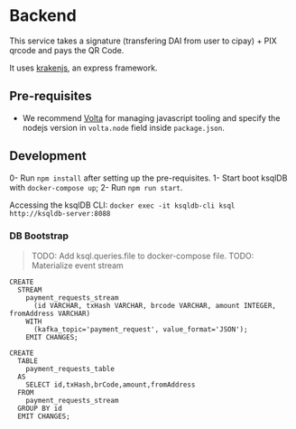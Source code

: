 # Backend

This service takes a signature (transfering DAI from user to cipay) + PIX qrcode and pays the QR Code.

It uses [krakenjs](), an express framework.

## Pre-requisites

- We recommend [Volta](https://volta.sh/) for managing javascript tooling and specify the nodejs version in `volta.node` field inside `package.json`.

## Development

0- Run `npm install` after setting up the pre-requisites.
1- Start boot ksqlDB with `docker-compose up`;
2- Run `npm run start`.

Accessing the ksqlDB CLI: `docker exec -it ksqldb-cli ksql http://ksqldb-server:8088`

### DB Bootstrap

> TODO: Add ksql.queries.file to docker-compose file.
> TODO: Materialize event stream

```
CREATE
  STREAM
    payment_requests_stream
      (id VARCHAR, txHash VARCHAR, brcode VARCHAR, amount INTEGER, fromAddress VARCHAR)
    WITH
      (kafka_topic='payment_request', value_format='JSON');
    EMIT CHANGES;

CREATE
  TABLE
    payment_requests_table
  AS
    SELECT id,txHash,brCode,amount,fromAddress
  FROM
    payment_requests_stream
  GROUP BY id
  EMIT CHANGES;
```

